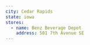 ```yaml
---
city: Cedar Rapids
state: iowa
stores:
  - name: Benz Beverage Depot
    address: 501 7th Avenue SE
---
```

